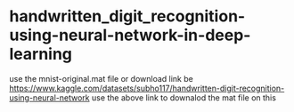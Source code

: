 # handwritten_digit_recognition-using-neural-network-in-deep-learning
 use the  mnist-original.mat file 
or download link be  https://www.kaggle.com/datasets/subho117/handwritten-digit-recognition-using-neural-network
use the above link to downalod the mat file on this
